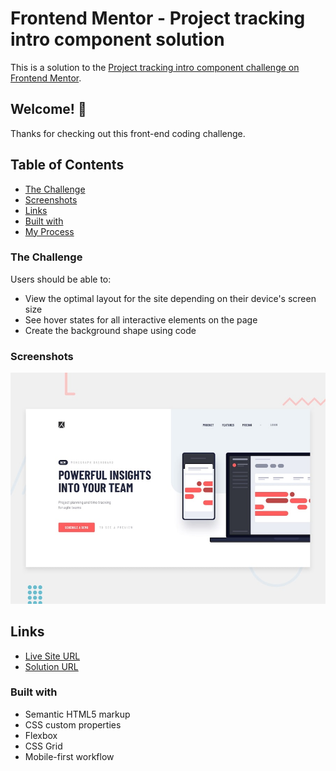 # Frontend Mentor - Project tracking intro component solution

This is a solution to the [Project tracking intro component challenge on Frontend Mentor](https://www.frontendmentor.io/challenges/project-tracking-intro-component-5d289097500fcb331a67d80e).

## Welcome! 👋

Thanks for checking out this front-end coding challenge.

## Table of Contents

- [The Challenge](#the-challenge)
- [Screenshots](#screenshots)
- [Links](#links)
- [Built with](#built-with)
- [My Process](#my-process)

### The Challenge

Users should be able to:

- View the optimal layout for the site depending on their device's screen size
- See hover states for all interactive elements on the page
- Create the background shape using code

### Screenshots

![alt text](design/desktop-preview.jpg)

## Links

- [Live Site URL]()
- [Solution URL]()

### Built with

- Semantic HTML5 markup
- CSS custom properties
- Flexbox
- CSS Grid
- Mobile-first workflow